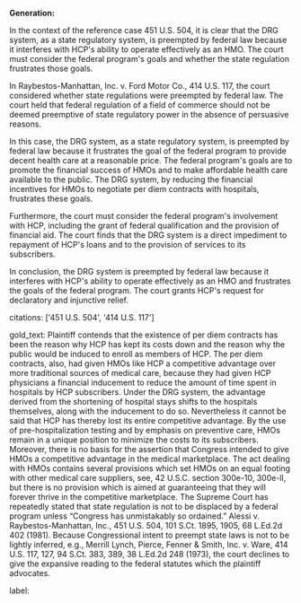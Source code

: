**Generation:**



In the context of the reference case 451 U.S. 504, it is clear that the DRG system, as a state regulatory system, is preempted by federal law because it interferes with HCP's ability to operate effectively as an HMO. The court must consider the federal program's goals and whether the state regulation frustrates those goals.

In Raybestos-Manhattan, Inc. v. Ford Motor Co., 414 U.S. 117, the court considered whether state regulations were preempted by federal law. The court held that federal regulation of a field of commerce should not be deemed preemptive of state regulatory power in the absence of persuasive reasons.

In this case, the DRG system, as a state regulatory system, is preempted by federal law because it frustrates the goal of the federal program to provide decent health care at a reasonable price. The federal program's goals are to promote the financial success of HMOs and to make affordable health care available to the public. The DRG system, by reducing the financial incentives for HMOs to negotiate per diem contracts with hospitals, frustrates these goals.

Furthermore, the court must consider the federal program's involvement with HCP, including the grant of federal qualification and the provision of financial aid. The court finds that the DRG system is a direct impediment to repayment of HCP's loans and to the provision of services to its subscribers.

In conclusion, the DRG system is preempted by federal law because it interferes with HCP's ability to operate effectively as an HMO and frustrates the goals of the federal program. The court grants HCP's request for declaratory and injunctive relief.

citations: ['451 U.S. 504', '414 U.S. 117']

gold_text: Plaintiff contends that the existence of per diem contracts has been the reason why HCP has kept its costs down and the reason why the public would be induced to enroll as members of HCP. The per diem contracts, also, had given HMOs like HCP a competitive advantage over more traditional sources of medical care, because they had given HCP physicians a financial inducement to reduce the amount of time spent in hospitals by HCP subscribers. Under the DRG system, the advantage derived from the shortening of hospital stays shifts to the hospitals themselves, along with the inducement to do so. Nevertheless it cannot be said that HCP has thereby lost its entire competitive advantage. By the use of pre-hospitalization testing and by emphasis on preventive care, HMOs remain in a unique position to minimize the costs to its subscribers. Moreover, there is no basis for the assertion that Congress intended to give HMOs a competitive advantage in the medical marketplace. The act dealing with HMOs contains several provisions which set HMOs on an equal footing with other medical care suppliers, see, 42 U.S.C. section 300e-10, 300e-ll, but there is no provision which is aimed at guaranteeing that they will forever thrive in the competitive marketplace. The Supreme Court has repeatedly stated that state regulation is not to be displaced by a federal program unless “Congress has unmistakably so ordained.” Alessi v. Raybestos-Manhattan, Inc., 451 U.S. 504, 101 S.Ct. 1895, 1905, 68 L.Ed.2d 402 (1981). Because Congressional intent to preempt state laws is not to be lightly inferred, e.g., Merrill Lynch, Pierce, Fenner & Smith, Inc. v. Ware, 414 U.S. 117, 127, 94 S.Ct. 383, 389, 38 L.Ed.2d 248 (1973), the court declines to give the expansive reading to the federal statutes which the plaintiff advocates.

label: 